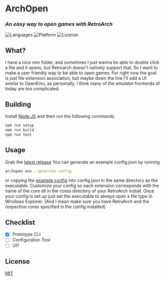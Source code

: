 # ArchOpen
### _An easy way to open games with RetroArch_
![Languages](https://badgen.net/badge/language/Node.JS/green) ![Platform](https://badgen.net/badge/language/Windows/blue) ![License](https://badgen.net/badge/language/MIT/red)

## What?
I have a nice rom folder, and sometimes I just wanna be able to double click a file and it opens, but Retroarch doesn't natively support that. So I want to make a user friendly way to be able to open games. For right now the goal is just file extension association, but maybe down the line I'll add a UI similar to OpenEmu, as personally, I think many of the emulator frontends of today are too complicated.

## Building
Install [Node.JS](https://nodejs.org/en/) and then run the following commands.
```sh
npm run setup
npm run build
npm run test
```

## Usage
Grab the [latest release](https://github.com/ZombieNW/ArchOpen/releases)
You can generate an example config.json by running
```sh
archopen.exe --generate-config
```
or copying the [example config](https://github.com/ZombieNW/ArchOpen/blob/main/example_config.json) into config.json in the same directory as the executable.
Customize your config so each extension corresponds with the name of the core dll in the cores directory of your RetroArch install.
Once your config is set up just set the executable to always open a file type in Windows Explorer.
(And I mean make sure you have RetroArch and the respective cores specified in the config installed)

## Checklist

- [x] Prototype CLI
- [ ] Configuration Tool
- [ ] UI?

## License
[MIT](https://choosealicense.com/licenses/mit/)